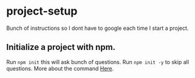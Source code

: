 # project-setup
Bunch of instructions so I dont have to google each time I start a project.

## Initialize a project with npm.
Run `npm init` this will ask bunch of questions.
Run `npm init -y` to skip all questions.
More about the command [Here](https://docs.npmjs.com/cli/v8/commands/npm-init).
